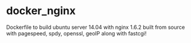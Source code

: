 docker_nginx
============

Dockerfile to build ubuntu server 14.04 with nginx 1.6.2 built from source with pagespeed, spdy, openssl, geoIP along with fastcgi!

